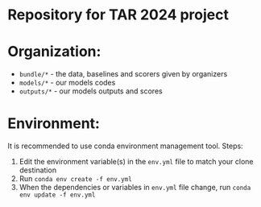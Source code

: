 # Repository for TAR 2024 project

# Organization:
* `bundle/*` - the data, baselines and scorers given by organizers
* `models/*` - our models codes
* `outputs/*` - our models outputs and scores

# Environment:
It is recommended to use conda environment management tool.
Steps:
 1. Edit the environment variable(s) in the `env.yml` file to match your clone destination
 2. Run `conda env create -f env.yml`
 3. When the dependencies or variables in `env.yml` file change, run `conda env update -f env.yml`
